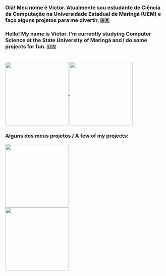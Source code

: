 ### Olá! Meu nome é Victor. Atualmente sou estudante de Ciência da Computação na Universidade Estadual de Maringá (UEM) e faço alguns projetos para me divertir. 🇧🇷

### Hello! My name is Victor. I'm currently studying Computer Science at the State University of Maringá and I do some projects for fun. 🇺🇸

#
<a href="https://github.com/anuraghazra/github-readme-stats">
  <img height=200 align="center" src="https://github-readme-stats.vercel.app/api?username=VictorGLC&show_icons=true&theme=dark&hide_rank=true&include_all_commits=true" />
</a>
<a href="https://github.com/anuraghazra/convoychat">
  <img height=200 align="center" src="https://github-readme-stats.vercel.app/api/top-langs/?username=VictorGLC&layout=compact&theme=dark&langs_count=8&card_width=320" />
</a>

### Alguns dos meus projetos / A few of my projects: 

<a href="https://github.com/VictorGLC/chess-boardgame">
  <img height=200 align="center" src="https://github-readme-stats.vercel.app/api/pin/?username=VictorGLC&repo=chess-boardgame&theme=dark&langs_count=8&card_width=320" />
</a>
<br>
<a href="https://github.com/VictorGLC/spring-boot-webservice">
  <img height=200 align="center" src="https://github-readme-stats.vercel.app/api/pin/?username=VictorGLC&repo=spring-boot-webservice&theme=dark&langs_count=8&card_width=320" />
</a>

